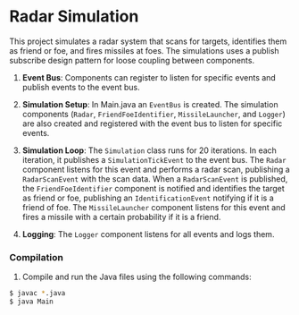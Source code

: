 # Radar Simulation

This project simulates a radar system that scans for targets, identifies them as friend or foe, and fires missiles at foes.
The simulations uses a publish subscribe design pattern for loose coupling between components.

1. **Event Bus**: Components can register to listen for specific events and publish events to the event bus.

2. **Simulation Setup**: In Main.java an `EventBus` is created. The simulation components (`Radar`, `FriendFoeIdentifier`, `MissileLauncher`, and `Logger`) are also created and registered with the event bus to listen for specific events.

3. **Simulation Loop**: The `Simulation` class runs for  20 iterations. In each iteration, it publishes a `SimulationTickEvent` to the event bus. The `Radar` component listens for this event and performs a radar scan, publishing a `RadarScanEvent` with the scan data.  When a `RadarScanEvent` is published, the `FriendFoeIdentifier` component is notified and identifies the target as friend or foe, publishing an `IdentificationEvent` notifying if it is a friend of foe. The `MissileLauncher` component listens for this event and fires a missile with a certain probability if it is a friend.

4. **Logging**: The `Logger` component listens for all events and logs them.

### Compilation

1. Compile and run the Java files using the following commands:

```sh
$ javac *.java
$ java Main
```
